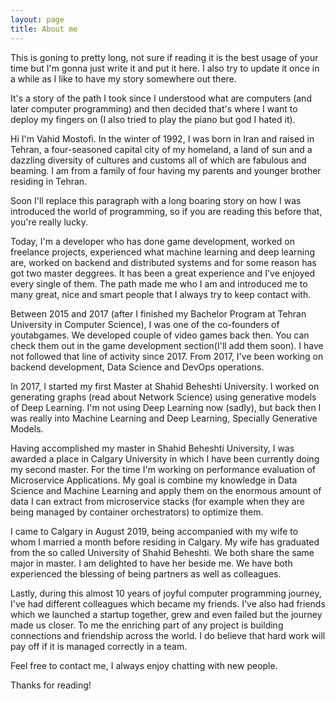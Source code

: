 ```yaml
---
layout: page
title: About me
---
```


<p class="message">
This is goning to pretty long, not sure if reading it is the best usage of your time but I'm gonna just write it and put it here. I also try to update it once in a while as I like to have my story somewhere out there.
</p>

It's a story of the path I took since I understood what are computers (and later computer programming) and then decided that's where I want to deploy my fingers on (I also tried to play the piano but god I hated it).

Hi I'm Vahid Mostofi. In the winter of 1992, I was born in Iran and raised in Tehran, a four-seasoned capital city of my homeland, a land of sun and a dazzling diversity of cultures and customs all of which are fabulous and beaming. I am from a family of four having my parents and younger brother residing in Tehran.

Soon I'll replace this paragraph with a long boaring story on how I was introduced the world of programming, so if you are reading this before that, you're really lucky.

Today, I'm a developer who has done game development, worked on freelance projects, experienced what machine learning and deep learning are, worked on backend and distributed systems and for some reason has got two master deggrees. It has been a great experience and I've enjoyed every single of them. The path made me who I am and introduced me to many great, nice and smart people that I always try to keep contact with.

Between 2015 and 2017 (after I finished my Bachelor Program at Tehran University in Computer Science), I was one of the co-founders of youtabgames. We developed couple of video games back then. You can check them out in the game development section(I'll add them soon). I have not followed that line of activity since 2017. From 2017, I've been working on backend development, Data Science and DevOps operations.

In 2017, I started my first Master at Shahid Beheshti University. I worked on generating graphs (read about Network Science) using generative models of Deep Learning. I'm not using Deep Learning now (sadly), but back then I was really into Machine Learning and Deep Learning, Specially Generative Models.

Having accomplished my master in Shahid Beheshti University, I was awarded a place in Calgary University in which I have been currently doing my second master. For the time I'm working on performance evaluation of Microservice Applications. My goal is combine my knowledge in Data Science and Machine Learning and apply them on the enormous amount of data I can extract from microservice stacks (for example when they are being managed by container orchestrators) to optimize them.

I came to Calgary in August 2019, being accompanied with my wife to whom I married a month before residing in Calgary. My wife has graduated from the so called University of Shahid Beheshti. We both share the same major in master. I am delighted to have her beside me. We have both experienced the blessing of being partners as well as colleagues.

Lastly, during this almost 10 years of joyful computer programming journey, I've had different colleagues which became my friends. I've also had friends which we launched a startup together, grew and even failed but the journey made us closer. To me the enriching part of any project is building connections and friendship across the world. I do believe that hard work will pay off if it is managed correctly in a team.



Feel free to contact me, I always enjoy chatting with new people.

Thanks for reading!

